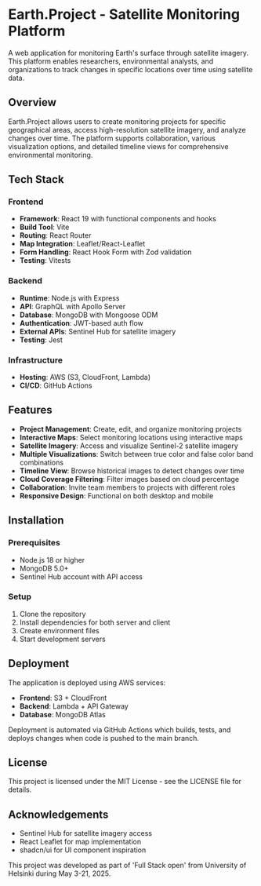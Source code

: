 # Earth.Project - Satellite Monitoring Platform

A web application for monitoring Earth's surface through satellite imagery. This platform enables researchers, environmental analysts, and organizations to track changes in specific locations over time using satellite data.

## Overview

Earth.Project allows users to create monitoring projects for specific geographical areas, access high-resolution satellite imagery, and analyze changes over time. The platform supports collaboration, various visualization options, and detailed timeline views for comprehensive environmental monitoring.

## Tech Stack

### Frontend

- **Framework**: React 19 with functional components and hooks
- **Build Tool**: Vite
- **Routing**: React Router
- **Map Integration**: Leaflet/React-Leaflet
- **Form Handling**: React Hook Form with Zod validation
- **Testing**: Vitests

### Backend

- **Runtime**: Node.js with Express
- **API**: GraphQL with Apollo Server
- **Database**: MongoDB with Mongoose ODM
- **Authentication**: JWT-based auth flow
- **External APIs**: Sentinel Hub for satellite imagery
- **Testing**: Jest

### Infrastructure

- **Hosting**: AWS (S3, CloudFront, Lambda)
- **CI/CD**: GitHub Actions

## Features

- **Project Management**: Create, edit, and organize monitoring projects
- **Interactive Maps**: Select monitoring locations using interactive maps
- **Satellite Imagery**: Access and visualize Sentinel-2 satellite imagery
- **Multiple Visualizations**: Switch between true color and false color band combinations
- **Timeline View**: Browse historical images to detect changes over time
- **Cloud Coverage Filtering**: Filter images based on cloud percentage
- **Collaboration**: Invite team members to projects with different roles
- **Responsive Design**: Functional on both desktop and mobile

## Installation

### Prerequisites

- Node.js 18 or higher
- MongoDB 5.0+
- Sentinel Hub account with API access

### Setup

1. Clone the repository
2. Install dependencies for both server and client
3. Create environment files
4. Start development servers

## Deployment

The application is deployed using AWS services:

- **Frontend**: S3 + CloudFront
- **Backend**: Lambda + API Gateway
- **Database**: MongoDB Atlas

Deployment is automated via GitHub Actions which builds, tests, and deploys changes when code is pushed to the main branch.

## License

This project is licensed under the MIT License - see the LICENSE file for details.

## Acknowledgements

- Sentinel Hub for satellite imagery access
- React Leaflet for map implementation
- shadcn/ui for UI component inspiration

This project was developed as part of 'Full Stack open' from University of Helsinki during May 3-21, 2025.
